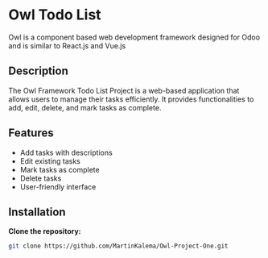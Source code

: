# Owl Todo List

Owl is a component based web development framework designed for Odoo and is similar to React.js and Vue.js

## Description

The Owl Framework Todo List Project is a web-based application that allows users to manage their tasks efficiently. It provides functionalities to add, edit, delete, and mark tasks as complete.

## Features

- Add tasks with descriptions
- Edit existing tasks
- Mark tasks as complete
- Delete tasks
- User-friendly interface

## Installation
 **Clone the repository:**

   ```bash
   git clone https://github.com/MartinKalema/Owl-Project-One.git

